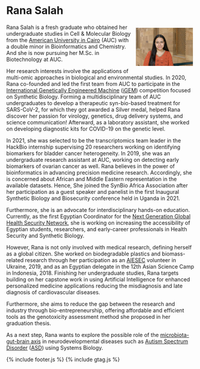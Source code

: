 # Rana Salah

<img src="images/RanaSalah.jpg" align="right" width="30%" title="Rana Salah" alt="Rana Salah" style="padding: 10px; border:5px">

Rana Salah is a fresh graduate who obtained her undergraduate studies in Cell & Molecular Biology from the [American University in Cairo](https://www.aucegypt.edu/) (AUC) with a double minor in Bioinformatics and Chemistry. And she is now pursuing her M.Sc. in Biotechnology at AUC.

Her research interests involve the applications of multi-omic approaches in biological and environmental studies. In 2020, Rana co-founded and led the first team from AUC to participate in the [International Genetically Engineered Machine](https://igem.org/) ([iGEM](https://igem.org/)) competition focused on Synthetic Biology. Forming a multidisciplinary team of AUC undergraduates to develop a therapeutic syn-bio-based treatment for SARS-CoV-2, for which they got awarded a Silver medal, helped Rana discover her passion for virology, genetics, drug delivery systems, and science communication! Afterward, as a laboratory assistant, she worked on developing diagnostic kits for COVID-19 on the genetic level.

In 2021, she was selected to be the transcriptomics team leader in the HackBio internship supervising 20 researchers working on identifying biomarkers for bladder cancer heterogeneity. In 2019, she was an undergraduate research assistant at AUC, working on detecting early biomarkers of ovarian cancer as well. Rana believes in the power of bioinformatics in advancing precision medicine research. Accordingly, she is concerned about African and Middle Eastern representation in the available datasets. Hence, She joined the SynBio Africa Association after her participation as a guest speaker and panelist in the first Inaugural Synthetic Biology and Biosecurity conference held in Uganda in 2021.

Furthermore, she is an advocate for interdisciplinary hands-on education. Currently, as the first Egyptian Coordinator for the [Next Generation Global Health Security Network](https://www.facebook.com/nextgenghsa/), she is working on increasing the accessibility of Egyptian students, researchers, and early-career professionals in Health Security and Synthetic Biology.

However, Rana is not only involved with medical research, defining herself as a global citizen. She worked on biodegradable plastics and biomass-related research through her participation as an [AIESEC](https://aiesec.org/) volunteer in Ukraine, 2019, and as an Egyptian delegate in the 12th Asian Science Camp in Indonesia, 2018. Finishing her undergraduate studies, Rana targets building on her capstone work in using Artificial Intelligence for enhanced personalized medicine applications reducing the misdiagnosis and late diagnosis of cardiovascular diseases.

Furthermore, she aims to reduce the gap between the research and industry through bio-entrepreneurship, offering affordable and efficient tools as the genotoxicity assessment method she proposed in her graduation thesis.

As a next step, Rana wants to explore the possible role of the [microbiota-gut-brain axis](https://en.wikipedia.org/wiki/Gut%E2%80%93brain_axis) in neurodevelopmental diseases such as [Autism Spectrum Disorder](https://www.cdc.gov/ncbddd/autism/facts.html) ([ASD](https://www.cdc.gov/ncbddd/autism/facts.html)) using Systems Biology.


[<i class="fab fa-github fa-2x"></i>](https://github.com/rana-salah)
[<i class="fab fa-linkedin fa-2x"></i>](https://www.linkedin.com/in/rana-salah-biology/)
[<i class="fab fa-facebook fa-2x"></i>](https://www.facebook.com/salah.foaud)

{% include footer.js %}
{% include gtag.js %}
